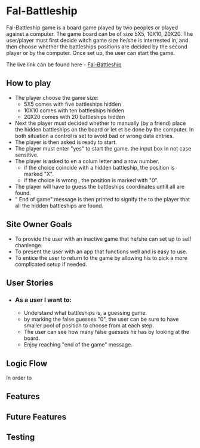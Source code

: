 # Fal-Battleship

Fal-Battleship game is a board game played by two peoples or played against a computer. The game board can be of size 5X5, 10X10, 20X20. The user/player must first decide witch game size he/she is interrested in, and then choose whether the battleships positions are decided by the second player or by the computer. Once set up, the user can start the game.  




The live link can be found here - [Fal-Battleship](https://fal-battleships-25fdad662dac.herokuapp.com/)

## How to play
- The player choose the game size:
    - 5X5 comes with five battleships hidden 
    - 10X10 comes with ten battleships hidden 
    - 20X20 comes with 20 battleships hidden
- Next the player must decided whether to manually (by a friend) place the hidden battleships on the board or let et be done by the computer. In both situation a control is set to avoid bad or wrong data entries. 
- The player is then asked is ready to start.
- The player must enter "yes" to start the game. the input box in not case sensitive.  
- The player is asked to en a colum letter and a row number. 
    - if the choice coincide with a hidden battleship, the position is marked "X".
    - if the choice is wrong , the position is marked with "0". 
- The player will have to guess the battleships coordinates untill all are found. 
- " End of game" message is then printed to signify the to the player that all the hidden battleships are found.

## Site Owner Goals
- To provide the user with an inactive game that he/she can set up to self chanlenge.
- To present the user with an app that functions well and is easy to use. 
- To entice the user to return to the game by allowing his to pick a more complicated setup if needed.

## User Stories

- ### As a user I want to:
  - Understand what battleships is, a guessing game.
  - by marking the false guesses "0", the user can be sure to have smaller pool of position to choose from at each step. 
  - The user can see how many false guesses he has by looking at the board.
  - Enjoy reaching "end of the game" message.

## Logic Flow

In order to 

## Features 

## Future Features

## Testing
